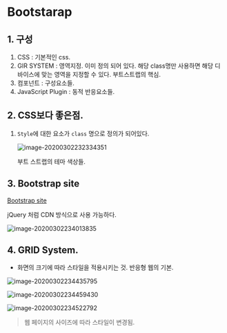# Bootstarap

## 1. 구성

1. CSS : 기본적인 css.
2. GIR SYSTEM : 영역지정. 이미 정의 되어 있다. 해당 class명만 사용하면 해당 디바이스에 맞는 영역을 지정할 수 있다.  부트스트랩의 핵심.
3. 컴포넌트 : 구성요소들.
4. JavaScript Plugin : 동적 반응요소들.



## 2. CSS보다 좋은점.

1. `Style`에 대한 요소가 `class` 명으로 정의가 되어있다. 

   ![image-20200302232334351](C:\Users\newch\AppData\Roaming\Typora\typora-user-images\image-20200302232334351.png)

   부트 스트랩의 테마 색상들.



## 3. Bootstrap site

[Bootstrap site](https://getbootstrap.com/)

jQuery 처럼 CDN 방식으로 사용 가능하다.

![image-20200302234013835](C:\Users\newch\AppData\Roaming\Typora\typora-user-images\image-20200302234013835.png)



## 4. GRID System.

* 화면의 크기에 따라 스타일을 적용시키는 것. 반응형 웹의 기본.

![image-20200302234435795](C:\Users\newch\AppData\Roaming\Typora\typora-user-images\image-20200302234435795.png)

![image-20200302234459430](C:\Users\newch\AppData\Roaming\Typora\typora-user-images\image-20200302234459430.png)

![image-20200302234522792](C:\Users\newch\AppData\Roaming\Typora\typora-user-images\image-20200302234522792.png)

> 웹 페이지의 사이즈에 따라 스타일이 변경됨.
